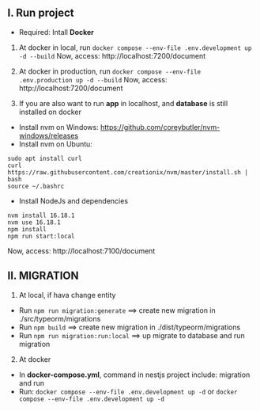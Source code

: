## I. Run project
- Required: Intall **Docker**

1. At docker in local, run `docker compose --env-file .env.development up -d --build`
Now, access: http://localhost:7200/document

2. At docker in production, run `docker compose --env-file .env.production up -d --build`
Now, access: http://localhost:7200/document

3. If you are also want to run **app** in localhost, and **database** is still installed on docker
- Install nvm on Windows: https://github.com/coreybutler/nvm-windows/releases
- Install nvm on Ubuntu: 
```
sudo apt install curl 
curl https://raw.githubusercontent.com/creationix/nvm/master/install.sh | bash 
source ~/.bashrc   
```
- Install NodeJs and dependencies 
```
nvm install 16.18.1
nvm use 16.18.1
npm install
npm run start:local
```
Now, access: http://localhost:7100/document

## II. MIGRATION
1. At local, if hava change entity
- Run `npm run migration:generate` ==> create new migration in ./src/typeorm/migrations
- Run `npm build` ==> create new migration in ./dist/typeorm/migrations
- Run `npm run migration:run:local` ==> up migrate to database and run migration

2. At docker
- In **docker-compose.yml**, command in nestjs project include: migration and run
- Run: `docker compose --env-file .env.development up -d` or `docker compose --env-file .env.development up -d`
